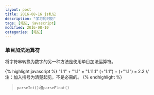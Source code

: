 ```yaml
---
layout: post
title: 2016-08-16 js札记
description: "学习的时刻"
tags: [笔记, javascript]
modified: 2016-08-10
categories: [笔记]
---
```


<!-- more  -->

### 单目加法运算符
将字符串转换为数字的另一种方法是使用单目加法运算符。

{% highlight javascript %}
"1.1" + "1.1" = "1.11.1"
(+"1.1") + (+"1.1") = 2.2   // 注：加入括号为清楚起见，不是必需的。
{% endhighlight %}

>`parseInt()`和`parseFloat()`
